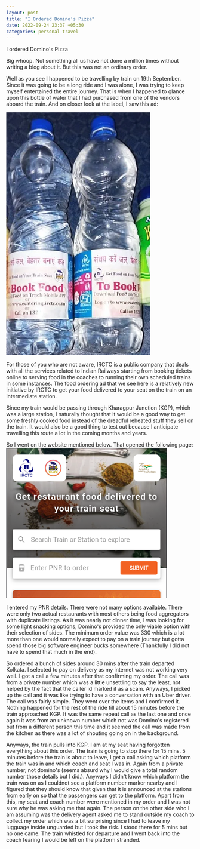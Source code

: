 ```yaml
---
layout: post
title: "I Ordered Domino's Pizza"
date: 2022-09-24 23:37 +05:30
categories: personal travel
---
```


I ordered Domino's Pizza

Big whoop. Not something all us have not done a million times without writing a blog about it. But this was not an ordinary order.

Well as you see I happened to be travelling by train on 19th September. Since it was going to be a long ride and I was alone, I was trying to keep myself entertained the entire journey. That is when I happened to glance upon this bottle of water that I had purchased from one of the vendors aboard the train. And on closer look at the label, I saw this ad:

![Bottle](/assets/images/rn_bottle.png)

For those of you who are not aware, IRCTC is a public company that deals with all the services related to Indian Railways starting from booking tickets online to serving food in the coaches to running their own scheduled trains in some instances. The food ordering ad that we see here is a relatively new initiative by IRCTC to get your food delivered to your seat on the train on an intermediate station.

Since my train would be passing through Kharagpur Junction (KGP), which was a large station, I naturally thought that it would be a good way to get some freshly cooked food instead of the dreadful reheated stuff they sell on the train. It would also be a good thing to test out because I anticipate travelling this route a lot in the coming months and years.

So I went on the website mentioned below. That opened the following page:
![E-Catering Website](/assets/images/ecatering_website.png)

I entered my PNR details. There were not many options available. There were only two actual restaurants with most others being food aggregators with duplicate listings. As it was nearly not dinner time, I was looking for some light snacking options, Domino's provided the only viable option with their selection of sides. The minimum order value was 330 which is a lot more than one would normally expect to pay on a train journey but gotta spend those big software engineer bucks somewhere (Thankfully I did not have to spend that much in the end).

So ordered a bunch of sides around 30 mins after the train departed Kolkata. I selected to pay on delivery as my internet was not working very well. I got a call a few minutes after that confirming my order. The call was from a private number which was a little unsettling to say the least, not helped by the fact that the caller id marked it as a scam. Anyways, I picked up the call and it was like trying to have a conversation with an Uber driver. The call was fairly simple. They went over the items and I confirmed it. Nothing happened for the rest of the ride till about 15 minutes before the train approached KGP. It was the same repeat call as the last one and once again it was from an unknown number which not was Domino's registered but from a different person this time and it seemed the call was made from the kitchen as there was a lot of shouting going on in the background.

Anyways, the train pulls into KGP. I am at my seat having forgotten everything about this order. The train is going to stop there for 15 mins. 5 minutes before the train is about to leave, I get a call asking which platform the train was in and which coach and seat I was in. Again from a private number, not domino's (seems absurd why I would give a total random number those details but I did.). Anyways I didn't know which platform the train was on as I couldnot see a platform number marker nearby and I figured that they should know that given that it is announced at the stations from early on so that the passengers can get to the platform. Apart from this, my seat and coach number were mentioned in my order and I was not sure why he was asking me that again. The person on the other side who I am assuming was the delivery agent asked me to stand outside my coach to collect my order which was a bit surprising since I had to leave my lugguage inside unguarded but I took the risk. I stood there for 5 mins but no one came. The train whistled for departure and I went back into the coach fearing I would be left on the platform stranded. 
